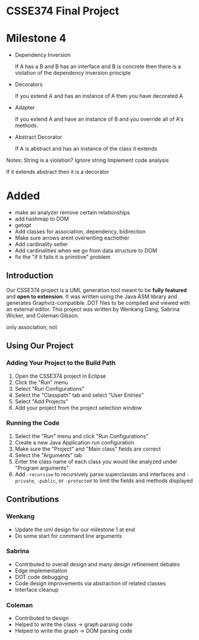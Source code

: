 
# CSSE374 Final Project

# Milestone 4
- Dependency Inversion

  If A has a B and B has an interface and B is concrete then there is a
  violation of the dependency inversion principle

- Decorators

  If you extend A and has an instance of A then you have
  decorated A

- Adapter

  If you extend A and have an instance of B and you override all of A's methods.

- Abstract Decorator

  If A is abstract and has an instance of the class it extends

Notes:
  String is a violation? Ignore string
  Implement code analysis

  If it extends abstract then it is a decorator


# Added
- make an analyzer remove certain relationships
- add hashmap to DOM
- getopt
- Add classes for association, dependency, bidirection
- Make sure arrows arent overwriting eachother
- Add cardinality setter
- Add cardinalities when we go from data structure to DOM
- fix the "if it fails it is primitive" problem

## Introduction

Our CSSE374 project is a UML generation tool meant to be **fully featured** and
**open to extension**. It was written using the Java ASM library and generates
Graphviz-compatible .DOT files to be compiled and viewed with an external editor. This
project was written by Wenkang Dang, Sabrina Wicker, and Coleman Gibson.

only association, not


## Using Our Project

### Adding Your Project to the Build Path
1. Open the CSSE374 project in Eclipse
2. Click the "Run" menu
3. Select "Run Configurations"
4. Select the "Classpath" tab and select "User Entries"
5. Select "Add Projects"
6. Add your project from the project selection window

### Running the Code
1. Select the "Run" menu and click "Run Configurations"
2. Create a new Java Application run configuration
3. Make sure the "Project" and "Main class" fields are correct
4. Select the "Arguments" tab
5. Enter the class name of each class you would like analyzed under "Program
   arguments"
6. Add `-recursive` to recursively parse superclasses and interfaces and
   `-private`, `-public`, or `-protected` to limit the fields and methods
   displayed


## Contributions

### Wenkang
- Update the uml design for our milestone 1 at end
- Do some start for command line arguments


### Sabrina
- Contributed to overall design and many design refinement debates
- Edge implementation
- DOT code debugging
- Code design improvements via abstraction of related classes
- Interface cleanup

### Coleman
- Contributed to design
- Helped to write the class -> graph parsing code
- Helped to write the graph -> DOM parsing code
